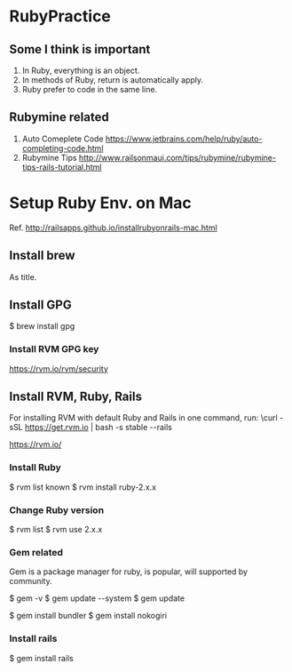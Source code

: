 # RubyPractice

## Some I think is important

1. In Ruby, everything is an object.
2. In methods of Ruby, return is automatically apply.
3. Ruby prefer to code in the same line.

## Rubymine related

1. Auto Comeplete Code
   https://www.jetbrains.com/help/ruby/auto-completing-code.html
1. Rubymine Tips
   http://www.railsonmaui.com/tips/rubymine/rubymine-tips-rails-tutorial.html

# Setup Ruby Env. on Mac

Ref.
http://railsapps.github.io/installrubyonrails-mac.html

## Install brew

As title.

## Install GPG

$ brew install gpg

### Install RVM GPG key

https://rvm.io/rvm/security

## Install RVM, Ruby, Rails

For installing RVM with default Ruby and Rails in one command, run:
\curl -sSL https://get.rvm.io | bash -s stable --rails

https://rvm.io/

### Install Ruby

$ rvm list known
$ rvm install ruby-2.x.x

### Change Ruby version

$ rvm list
$ rvm use 2.x.x

### Gem related

Gem is a package manager for ruby, is popular, will supported by community.

$ gem -v
$ gem update --system
$ gem update

$ gem install bundler
$ gem install nokogiri

### Install rails

$ gem install rails